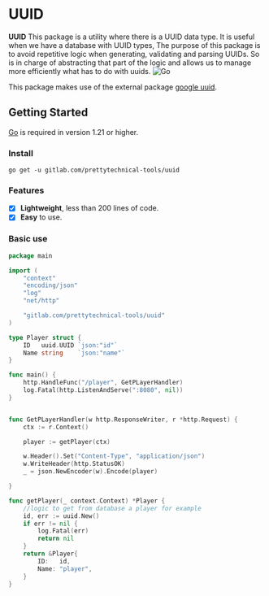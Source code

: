 # UUID

**UUID** This package is a utility where there is a UUID data type. It is useful when we have a database with UUID types, The purpose of this package is to avoid repetitive logic when generating, validating and parsing UUIDs. So is in charge of abstracting that part of the logic and allows us to manage more efficiently what has to do with uuids.
![Go](https://img.shields.io/badge/Golang-1.21-blue.svg?logo=go&longCache=true&style=flat)

This package makes use of the external package [google uuid](github.com/google/uuid).

## Getting Started

[Go](https://golang.org/) is required in version 1.21 or higher.

### Install

`go get -u gitlab.com/prettytechnical-tools/uuid`

### Features

* [x] **Lightweight**, less than 200 lines of code.
* [x] **Easy** to use.

### Basic use

```go
package main

import (
	"context"
	"encoding/json"
	"log"
	"net/http"

	"gitlab.com/prettytechnical-tools/uuid"
)

type Player struct {
	ID   uuid.UUID `json:"id"`
	Name string    `json:"name"`
}

func main() {
	http.HandleFunc("/player", GetPLayerHandler)
	log.Fatal(http.ListenAndServe(":8080", nil))
}


func GetPLayerHandler(w http.ResponseWriter, r *http.Request) {
	ctx := r.Context()

	player := getPlayer(ctx)

	w.Header().Set("Content-Type", "application/json")
	w.WriteHeader(http.StatusOK)
	_ = json.NewEncoder(w).Encode(player)

}

func getPlayer(_ context.Context) *Player {
	//logic to get from database a player for example
	id, err := uuid.New()
	if err != nil {
		log.Fatal(err)
		return nil
	}
	return &Player{
		ID:   id,
		Name: "player",
	}
}


```